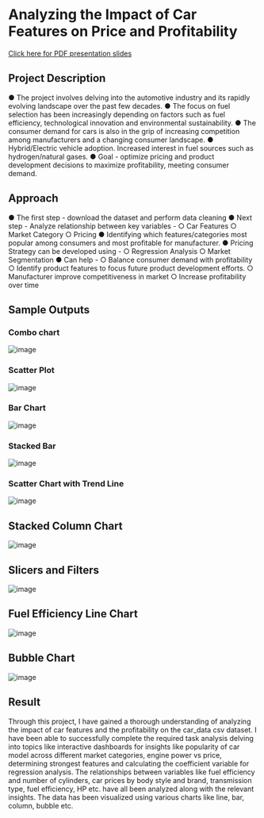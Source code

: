 # Analyzing the Impact of Car Features on Price and Profitability

[Click here for PDF presentation slides](https://drive.google.com/file/d/1OmiAnp5LGEJgyG3vq_T5mIsgUdVSA6_d/view?usp=sharing)

## Project Description
● The project involves delving into the automotive industry and its rapidly evolving landscape over
the past few decades.
● The focus on fuel selection has been increasingly depending on factors such as fuel efficiency,
technological innovation and environmental sustainability.
● The consumer demand for cars is also in the grip of increasing competition among manufacturers
and a changing consumer landscape.
● Hybrid/Electric vehicle adoption. Increased interest in fuel sources such as hydrogen/natural gases.
● Goal - optimize pricing and product development decisions to maximize profitability, meeting
consumer demand.
## Approach 
● The first step - download the dataset and perform data cleaning
● Next step - Analyze relationship between key variables -
○ Car Features
○ Market Category
○ Pricing
● Identifying which features/categories most popular among consumers and most profitable for manufacturer.
● Pricing Strategy can be developed using -
○ Regression Analysis
○ Market Segmentation
● Can help -
○ Balance consumer demand with profitability
○ Identify product features to focus future product development efforts.
○ Manufacturer improve competitiveness in market
○ Increase profitability over time

## Sample Outputs
### Combo chart
![image](https://github.com/nalindas9/data-analysis/assets/44141068/9546e7cf-6cb1-4188-8888-ac84026df71c)

### Scatter Plot
![image](https://github.com/nalindas9/data-analysis/assets/44141068/33fbcbfe-8f55-4371-a61c-14c6c13c6968)

### Bar Chart
![image](https://github.com/nalindas9/data-analysis/assets/44141068/6be9349c-0e6a-43ad-87b9-25390eabda9b)

### Stacked Bar
![image](https://github.com/nalindas9/data-analysis/assets/44141068/2ddf4570-b858-42f0-b913-6f9c68d5b06e)

### Scatter Chart with Trend Line
![image](https://github.com/nalindas9/data-analysis/assets/44141068/e5027d1a-c3a9-4e26-9f4e-9d2696c69ad0)

## Stacked Column Chart
![image](https://github.com/nalindas9/data-analysis/assets/44141068/287d547f-9c79-4050-b94d-946dae2e0a05)

## Slicers and Filters
![image](https://github.com/nalindas9/data-analysis/assets/44141068/00195dbf-a2b2-4d48-a1f8-6b3ffdbdf308)

## Fuel Efficiency Line Chart
![image](https://github.com/nalindas9/data-analysis/assets/44141068/f3aa608a-2469-49df-8367-39d02b981d9f)

## Bubble Chart
![image](https://github.com/nalindas9/data-analysis/assets/44141068/2c416db4-4c07-4e4c-8f21-4423b6b00ad8)

## Result
Through this project, I have gained a thorough understanding of analyzing the impact of car features and
the profitability on the car_data csv dataset. I have been able to successfully complete the required task
analysis delving into topics like interactive dashboards for insights like popularity of car model across
different market categories, engine power vs price, determining strongest features and calculating the
coefficient variable for regression analysis.
The relationships between variables like fuel efficiency and number of cylinders, car prices by body style
and brand, transmission type, fuel efficiency, HP etc. have all been analyzed along with the relevant
insights. The data has been visualized using various charts like line, bar, column, bubble etc.




